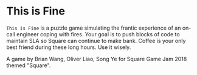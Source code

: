 # This is Fine

`This is Fine` is a puzzle game simulating the frantic experience of an on-call engineer coping with fires.  Your goal is to push blocks of code to maintain SLA so Square can continue to make bank.  Coffee is your only best friend during these long hours.  Use it wisely.

A game by Brian Wang, Oliver Liao, Song Ye for Square Game Jam 2018 themed "Square".
